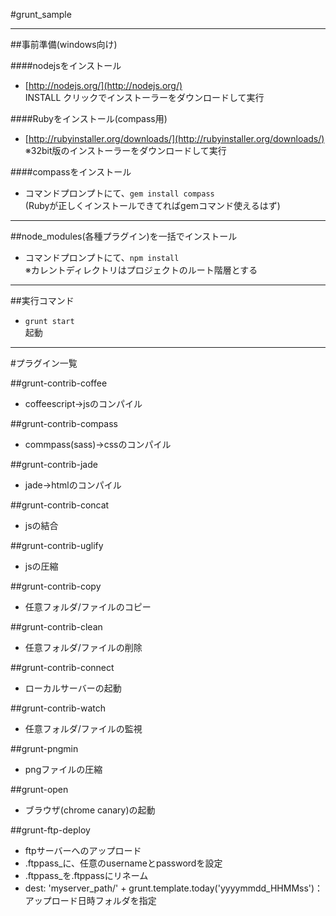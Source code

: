 #grunt_sample

---

##事前準備(windows向け)

####nodejsをインストール
* [http://nodejs.org/](http://nodejs.org/)  
INSTALL クリックでインストーラーをダウンロードして実行

####Rubyをインストール(compass用)
* [http://rubyinstaller.org/downloads/](http://rubyinstaller.org/downloads/)  
※32bit版のインストーラーをダウンロードして実行

####compassをインストール
* コマンドプロンプトにて、`gem install compass`  
(Rubyが正しくインストールできてればgemコマンド使えるはず)

----

##node_modules(各種プラグイン)を一括でインストール
* コマンドプロンプトにて、`npm install`  
※カレントディレクトリはプロジェクトのルート階層とする

----

##実行コマンド

* `grunt start`  
起動

---

#プラグイン一覧

##grunt-contrib-coffee
* coffeescript→jsのコンパイル

##grunt-contrib-compass
* commpass(sass)→cssのコンパイル

##grunt-contrib-jade
* jade→htmlのコンパイル

##grunt-contrib-concat
* jsの結合

##grunt-contrib-uglify
* jsの圧縮

##grunt-contrib-copy
* 任意フォルダ/ファイルのコピー

##grunt-contrib-clean
* 任意フォルダ/ファイルの削除

##grunt-contrib-connect
* ローカルサーバーの起動

##grunt-contrib-watch
* 任意フォルダ/ファイルの監視

##grunt-pngmin
* pngファイルの圧縮

##grunt-open
* ブラウザ(chrome canary)の起動

##grunt-ftp-deploy
* ftpサーバーへのアップロード
* .ftppass_に、任意のusernameとpasswordを設定
* .ftppass_を.ftppassにリネーム
* dest: 'myserver_path/' + grunt.template.today('yyyymmdd_HHMMss')：アップロード日時フォルダを指定

